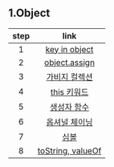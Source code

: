 ## 1.Object

| step |                      link                      |
| :--: | :--------------------------------------------: |
|  1   |   [key in object](/Part1/1.Objects/step1.md)   |
|  2   |   [object.assign](/Part1/1.Objects/step2.md)   |
|  3   |   [가비지 컬렉션](/Part1/1.Objects/step3.md)   |
|  4   |    [this 키워드](/Part1/1.Objects/step4.md)    |
|  5   |    [생성자 함수](/Part1/1.Objects/step5.md)    |
|  6   |   [옵셔널 체이닝](/Part1/1.Objects/step6.md)   |
|  7   |       [심볼](/Part1/1.Objects/step7.md)        |
|  8   | [toString, valueOf](/Part1/1.Objects/step8.md) |
